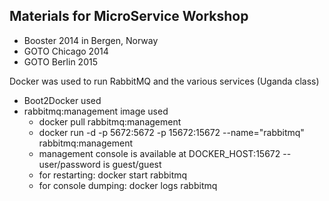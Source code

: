 ## Materials for MicroService Workshop

* Booster 2014 in Bergen, Norway
* GOTO Chicago 2014
* GOTO Berlin 2015

Docker was used to run RabbitMQ and the various services (Uganda class)

* Boot2Docker used
* rabbitmq:management image used
	* docker pull rabbitmq:management
	* docker run -d -p 5672:5672 -p 15672:15672 --name="rabbitmq" rabbitmq:management
    * management console is available at DOCKER_HOST:15672 -- user/password is guest/guest
	* for restarting: docker start rabbitmq
	* for console dumping: docker logs rabbitmq
